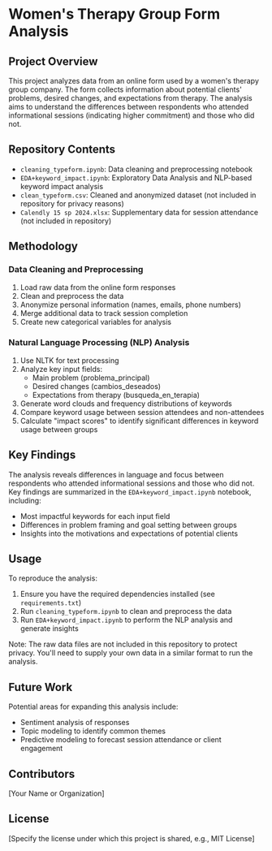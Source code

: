 # Women's Therapy Group Form Analysis

## Project Overview

This project analyzes data from an online form used by a women's therapy group company. The form collects information about potential clients' problems, desired changes, and expectations from therapy. The analysis aims to understand the differences between respondents who attended informational sessions (indicating higher commitment) and those who did not.

## Repository Contents

- `cleaning_typeform.ipynb`: Data cleaning and preprocessing notebook
- `EDA+keyword_impact.ipynb`: Exploratory Data Analysis and NLP-based keyword impact analysis
- `clean_typeform.csv`: Cleaned and anonymized dataset (not included in repository for privacy reasons)
- `Calendly 15 sp 2024.xlsx`: Supplementary data for session attendance (not included in repository)

## Methodology

### Data Cleaning and Preprocessing

1. Load raw data from the online form responses
2. Clean and preprocess the data
3. Anonymize personal information (names, emails, phone numbers)
4. Merge additional data to track session completion
5. Create new categorical variables for analysis

### Natural Language Processing (NLP) Analysis

1. Use NLTK for text processing
2. Analyze key input fields:
   - Main problem (problema_principal)
   - Desired changes (cambios_deseados)
   - Expectations from therapy (busqueda_en_terapia)
3. Generate word clouds and frequency distributions of keywords
4. Compare keyword usage between session attendees and non-attendees
5. Calculate "impact scores" to identify significant differences in keyword usage between groups

## Key Findings

The analysis reveals differences in language and focus between respondents who attended informational sessions and those who did not. Key findings are summarized in the `EDA+keyword_impact.ipynb` notebook, including:

- Most impactful keywords for each input field
- Differences in problem framing and goal setting between groups
- Insights into the motivations and expectations of potential clients

## Usage

To reproduce the analysis:

1. Ensure you have the required dependencies installed (see `requirements.txt`)
2. Run `cleaning_typeform.ipynb` to clean and preprocess the data
3. Run `EDA+keyword_impact.ipynb` to perform the NLP analysis and generate insights

Note: The raw data files are not included in this repository to protect privacy. You'll need to supply your own data in a similar format to run the analysis.

## Future Work

Potential areas for expanding this analysis include:

- Sentiment analysis of responses
- Topic modeling to identify common themes
- Predictive modeling to forecast session attendance or client engagement

## Contributors

[Your Name or Organization]

## License

[Specify the license under which this project is shared, e.g., MIT License]
